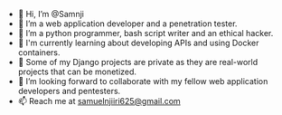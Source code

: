 - 👋 Hi, I’m @Samnji
- 👀 I’m a web application developer and a penetration tester.
- 💞️ I’m a python programmer, bash script writer and an ethical hacker.
- 💼 I'm currently learning about developing APIs and using Docker containers.
- 🏢 Some of my Django projects are private as they are real-world projects that can be monetized.
- 🌱 I’m looking forward to collaborate with my fellow web application developers and pentesters.
- 📫 Reach me at samuelnjiiri625@gmail.com

<!---
Samnji/Samnji is a ✨ special ✨ repository because its `README.md` (this file) appears on your GitHub profile.
You can click the Preview link to take a look at your changes.
--->
